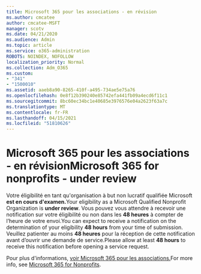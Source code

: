 ```yaml
---
title: Microsoft 365 pour les associations - en révision
ms.author: cmcatee
author: cmcatee-MSFT
manager: scotv
ms.date: 04/21/2020
ms.audience: Admin
ms.topic: article
ms.service: o365-administration
ROBOTS: NOINDEX, NOFOLLOW
localization_priority: Normal
ms.collection: Adm_O365
ms.custom:
- "341"
- "1500010"
ms.assetid: aaeb8a90-8265-410f-a495-734ae5e75a76
ms.openlocfilehash: 0e8f12b390240e85742efa441fb09a4ecd6f11c1
ms.sourcegitcommit: 8bc60ec34bc1e40685e3976576e04a2623f63a7c
ms.translationtype: MT
ms.contentlocale: fr-FR
ms.lasthandoff: 04/15/2021
ms.locfileid: "51810626"
---
```

# <a name="microsoft-365-for-nonprofits---under-review"></a><span data-ttu-id="dda33-102">Microsoft 365 pour les associations - en révision</span><span class="sxs-lookup"><span data-stu-id="dda33-102">Microsoft 365 for nonprofits - under review</span></span>

<span data-ttu-id="dda33-103">Votre éligibilité en tant qu'organisation à but non lucratif qualifiée Microsoft **est en cours d'examen.**</span><span class="sxs-lookup"><span data-stu-id="dda33-103">Your eligibility as a Microsoft Qualified Nonprofit Organization is **under review**.</span></span> <span data-ttu-id="dda33-104">Vous pouvez vous attendre à recevoir une notification sur votre éligibilité ou non dans les **48 heures** à compter de l’heure de votre envoi.</span><span class="sxs-lookup"><span data-stu-id="dda33-104">You can expect to receive a notification on the determination of your eligibility **48 hours** from your time of submission.</span></span> <span data-ttu-id="dda33-105">Veuillez patienter au moins **48 heures** pour la réception de cette notification avant d’ouvrir une demande de service.</span><span class="sxs-lookup"><span data-stu-id="dda33-105">Please allow at least **48 hours** to receive this notification before opening a service request.</span></span> 

<span data-ttu-id="dda33-106">Pour plus d'informations, [voir Microsoft 365 pour les associations.](https://www.microsoft.com/nonprofits/microsoft-365)</span><span class="sxs-lookup"><span data-stu-id="dda33-106">For more info, see [Microsoft 365 for Nonprofits](https://www.microsoft.com/nonprofits/microsoft-365).</span></span> 
